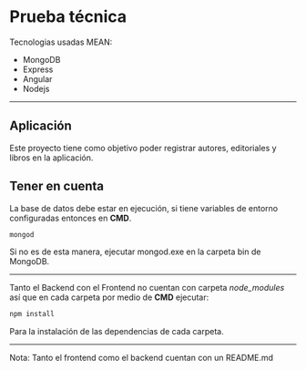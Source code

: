 # Prueba técnica
Tecnologias usadas MEAN:
-  MongoDB
-  Express
-  Angular
-  Nodejs

---
## Aplicación
Este proyecto tiene como objetivo poder registrar autores, editoriales y libros en la aplicación.
## Tener en cuenta
La base de datos debe estar en ejecución, si tiene variables de entorno configuradas entonces en **CMD**.
```bash
mongod
```
Si no es de esta manera, ejecutar mongod.exe en la carpeta bin de MongoDB.

---
Tanto el Backend con el Frontend no cuentan con carpeta *node_modules* así que en cada carpeta por medio de **CMD** ejecutar:
```bash
npm install
```
Para la instalación de las dependencias de cada carpeta.

---
Nota: Tanto el frontend como el backend cuentan con un README.md

